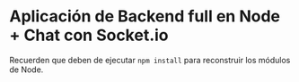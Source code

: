 # Aplicación de Backend full en Node + Chat con Socket.io

Recuerden que deben de ejecutar ```npm install``` para reconstruir los módulos de Node.
